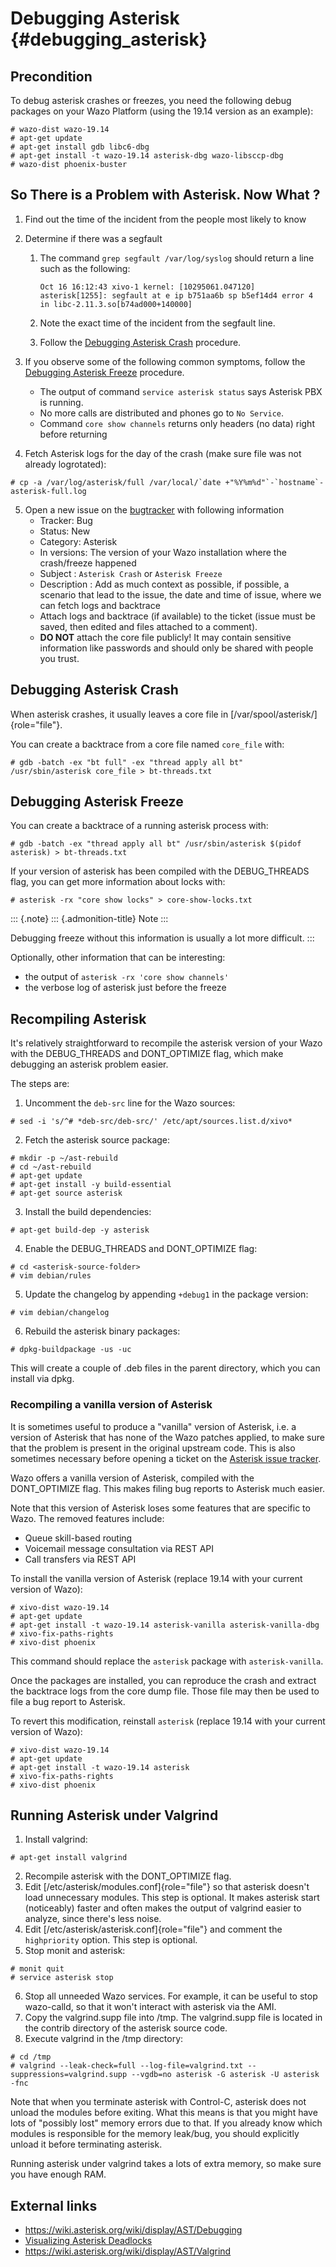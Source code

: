 Debugging Asterisk {#debugging_asterisk}
==================

Precondition
------------

To debug asterisk crashes or freezes, you need the following debug
packages on your Wazo Platform (using the 19.14 version as an example):

```shell
# wazo-dist wazo-19.14
# apt-get update
# apt-get install gdb libc6-dbg
# apt-get install -t wazo-19.14 asterisk-dbg wazo-libsccp-dbg
# wazo-dist phoenix-buster
```

So There is a Problem with Asterisk. Now What ?
-----------------------------------------------

1.  Find out the time of the incident from the people most likely to
    know
2.  Determine if there was a segfault
    1.  The command `grep segfault /var/log/syslog` should return a line
        such as the following:

            Oct 16 16:12:43 xivo-1 kernel: [10295061.047120] asterisk[1255]: segfault at e ip b751aa6b sp b5ef14d4 error 4 in libc-2.11.3.so[b74ad000+140000]

    2.  Note the exact time of the incident from the segfault line.
    3.  Follow the [Debugging Asterisk Crash](#debugging-asterisk-crash)
        procedure.

3.  If you observe some of the following common symptoms, follow the
    [Debugging Asterisk Freeze](#debugging-asterisk-freeze) procedure.
    -   The output of command `service asterisk status` says Asterisk
        PBX is running.
    -   No more calls are distributed and phones go to `No Service`.
    -   Command `core show channels` returns only headers (no data)
        right before returning
4.  Fetch Asterisk logs for the day of the crash (make sure file was not
    already logrotated):

```shell
# cp -a /var/log/asterisk/full /var/local/`date +"%Y%m%d"`-`hostname`-asterisk-full.log
```

5.  Open a new issue on the
    [bugtracker](https://projects.wazo.community/projects/xivo/issues/new)
    with following information
    -   Tracker: Bug
    -   Status: New
    -   Category: Asterisk
    -   In versions: The version of your Wazo installation where the
        crash/freeze happened
    -   Subject : `Asterisk Crash` or `Asterisk Freeze`
    -   Description : Add as much context as possible, if possible, a
        scenario that lead to the issue, the date and time of issue,
        where we can fetch logs and backtrace
    -   Attach logs and backtrace (if available) to the ticket (issue
        must be saved, then edited and files attached to a comment).
    -   **DO NOT** attach the core file publicly! It may contain
        sensitive information like passwords and should only be shared
        with people you trust.

Debugging Asterisk Crash
------------------------

When asterisk crashes, it usually leaves a core file in
[/var/spool/asterisk/]{role="file"}.

You can create a backtrace from a core file named `core_file` with:

```shell
# gdb -batch -ex "bt full" -ex "thread apply all bt" /usr/sbin/asterisk core_file > bt-threads.txt
```

Debugging Asterisk Freeze
-------------------------

You can create a backtrace of a running asterisk process with:

```shell
# gdb -batch -ex "thread apply all bt" /usr/sbin/asterisk $(pidof asterisk) > bt-threads.txt
```

If your version of asterisk has been compiled with the DEBUG\_THREADS
flag, you can get more information about locks with:

```shell
# asterisk -rx "core show locks" > core-show-locks.txt
```

::: {.note}
::: {.admonition-title}
Note
:::

Debugging freeze without this information is usually a lot more
difficult.
:::

Optionally, other information that can be interesting:

-   the output of `asterisk -rx 'core show channels'`
-   the verbose log of asterisk just before the freeze

Recompiling Asterisk
--------------------

It\'s relatively straightforward to recompile the asterisk version of
your Wazo with the DEBUG\_THREADS and DONT\_OPTIMIZE flag, which make
debugging an asterisk problem easier.

The steps are:

1.  Uncomment the `deb-src` line for the Wazo sources:

```shell
# sed -i 's/^# *deb-src/deb-src/' /etc/apt/sources.list.d/xivo*
```

2.  Fetch the asterisk source package:

```shell
# mkdir -p ~/ast-rebuild
# cd ~/ast-rebuild
# apt-get update
# apt-get install -y build-essential
# apt-get source asterisk
```

3.  Install the build dependencies:

```shell
# apt-get build-dep -y asterisk
```

4.  Enable the DEBUG\_THREADS and DONT\_OPTIMIZE flag:

```shell
# cd <asterisk-source-folder>
# vim debian/rules
```

5.  Update the changelog by appending `+debug1` in the package version:

```shell
# vim debian/changelog
```

6.  Rebuild the asterisk binary packages:

```shell
# dpkg-buildpackage -us -uc
```

This will create a couple of .deb files in the parent directory, which
you can install via dpkg.

### Recompiling a vanilla version of Asterisk

It is sometimes useful to produce a \"vanilla\" version of Asterisk,
i.e. a version of Asterisk that has none of the Wazo patches applied, to
make sure that the problem is present in the original upstream code.
This is also sometimes necessary before opening a ticket on the
[Asterisk issue tracker](https://issues.asterisk.org).

Wazo offers a vanilla version of Asterisk, compiled with the
DONT\_OPTIMIZE flag. This makes filing bug reports to Asterisk much
easier.

Note that this version of Asterisk loses some features that are specific
to Wazo. The removed features include:

-   Queue skill-based routing
-   Voicemail message consultation via REST API
-   Call transfers via REST API

To install the vanilla version of Asterisk (replace 19.14 with your
current version of Wazo):

```shell
# xivo-dist wazo-19.14
# apt-get update
# apt-get install -t wazo-19.14 asterisk-vanilla asterisk-vanilla-dbg
# xivo-fix-paths-rights
# xivo-dist phoenix
```

This command should replace the `asterisk` package with
`asterisk-vanilla`.

Once the packages are installed, you can reproduce the crash and extract
the backtrace logs from the core dump file. Those file may then be used
to file a bug report to Asterisk.

To revert this modification, reinstall `asterisk` (replace 19.14 with
your current version of Wazo):

```shell
# xivo-dist wazo-19.14
# apt-get update
# apt-get install -t wazo-19.14 asterisk
# xivo-fix-paths-rights
# xivo-dist phoenix
```

Running Asterisk under Valgrind
-------------------------------

1.  Install valgrind:

```shell
# apt-get install valgrind
```

2.  Recompile asterisk with the DONT\_OPTIMIZE flag.
3.  Edit [/etc/asterisk/modules.conf]{role="file"} so that asterisk
    doesn\'t load unnecessary modules. This step is optional. It makes
    asterisk start (noticeably) faster and often makes the output of
    valgrind easier to analyze, since there\'s less noise.
4.  Edit [/etc/asterisk/asterisk.conf]{role="file"} and comment the
    `highpriority` option. This step is optional.
5.  Stop monit and asterisk:

```shell
# monit quit
# service asterisk stop
```

6.  Stop all unneeded Wazo services. For example, it can be useful to
    stop wazo-calld, so that it won\'t interact with asterisk via the
    AMI.
7.  Copy the valgrind.supp file into /tmp. The valgrind.supp file is
    located in the contrib directory of the asterisk source code.
8.  Execute valgrind in the /tmp directory:

```shell
# cd /tmp
# valgrind --leak-check=full --log-file=valgrind.txt --suppressions=valgrind.supp --vgdb=no asterisk -G asterisk -U asterisk -fnc
```

Note that when you terminate asterisk with Control-C, asterisk does not
unload the modules before exiting. What this means is that you might
have lots of \"possibly lost\" memory errors due to that. If you already
know which modules is responsible for the memory leak/bug, you should
explicitly unload it before terminating asterisk.

Running asterisk under valgrind takes a lots of extra memory, so make
sure you have enough RAM.

External links
--------------

-   <https://wiki.asterisk.org/wiki/display/AST/Debugging>
-   [Visualizing Asterisk Deadlocks](/blog/visualizing-asterisk-deadlocks)
-   <https://wiki.asterisk.org/wiki/display/AST/Valgrind>
